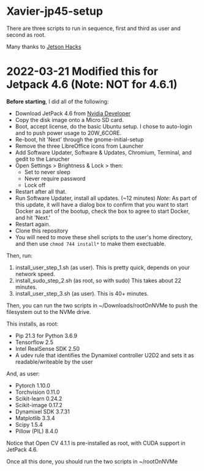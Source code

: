 # Xavier-jp45-setup

There are three scripts to run in sequence, first and third as user and second as root.  

Many thanks to [Jetson Hacks](https://github.com/jetsonhacks/)

# 2022-03-21 Modified this for Jetpack 4.6 (Note: NOT for 4.6.1)

**Before starting**, I did all of the following:
* Download JetPack 4.6 from [Nvidia Developer](https://developer.nvidia.com/embedded/downloads)
* Copy the disk image onto a Micro SD card.
* Boot, accept license, do the basic Ubuntu setup.  I chose to auto-login and to push power usage to 20W_6CORE.
* Re-boot, hit 'Next' through the gnome-initial-setup
* Remove the three LibreOffice icons from Launcher
* Add Software Updater, Software & Updates, Chromium, Terminal, and gedit to the Lanucher
* Open Settings > Brightness & Lock > then:
  * Set to never sleep
  * Never require password
  * Lock off
* Restart after all that.
* Run Software Updater, install all updates. (~12 minutes) _Note_: As part of this update, it will have a dialog box to confirm that you want to start Docker as part of the bootup, check the box to agree to start Docker, and hit 'Next.'
* Restart again.
* Clone this repository
* You will need to move these shell scripts to the user's home directory, and then use `chmod 744 install*` to make them exectuable.

Then, run:
1. install_user_step_1.sh (as user).  This is pretty quick, depends on your network speed.
2. install_sudo_step_2.sh (as root, so with sudo) This takes about 22 minutes.
3. install_user_step_3.sh (as user).  This is 40+ minutes.

Then, you can run the two scripts in ~/Downloads/rootOnNVMe to push the filesystem out to the NVMe drive.

This installs, as root:
* Pip 21.3 for Python 3.6.9
* Tensorflow 2.5
* Intel RealSense SDK 2.50
* A udev rule that identifies the Dynamixel controller U2D2 and sets it as readable/writeable by the user

And, as user:
* Pytorch 1.10.0
* Torchvision 0.11.0
* Scikit-learn 0.24.2
* Scikit-image 0.17.2
* Dynamixel SDK 3.7.31
* Matplotlib 3.3.4
* Scipy 1.5.4
* Pillow (PIL) 8.4.0

Notice that Open CV 4.1.1 is pre-installed as root, with CUDA support in JetPack 4.6.

Once all this done, you should run the two scripts in ~/rootOnNVMe
